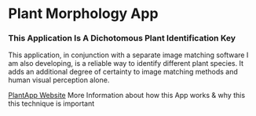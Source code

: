 # Plant Morphology App
 
### This Application Is A Dichotomous Plant Identification Key

This application, in conjunction with a separate image matching software I am also developing, is a reliable way to identify different plant species. It adds an additional degree of certainty to image matching methods and human visual perception alone.

[PlantApp Website](http://mezcel.wixsite.com/plantmorphology) More Information about how this App works & why this this technique is important
